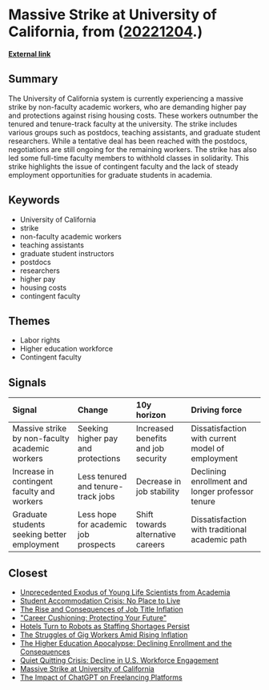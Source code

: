 # __Massive Strike at University of California__, from ([20221204](https://kghosh.substack.com/p/20221204).)

__[External link](https://www.grid.news/story/360-brief/2022/11/30/the-university-of-california-business-model-is-crumbling-under-the-weight-of-the-cost-of-living/?utm_source=substack&utm_medium=email)__



## Summary

The University of California system is currently experiencing a massive strike by non-faculty academic workers, who are demanding higher pay and protections against rising housing costs. These workers outnumber the tenured and tenure-track faculty at the university. The strike includes various groups such as postdocs, teaching assistants, and graduate student researchers. While a tentative deal has been reached with the postdocs, negotiations are still ongoing for the remaining workers. The strike has also led some full-time faculty members to withhold classes in solidarity. This strike highlights the issue of contingent faculty and the lack of steady employment opportunities for graduate students in academia.

## Keywords

* University of California
* strike
* non-faculty academic workers
* teaching assistants
* graduate student instructors
* postdocs
* researchers
* higher pay
* housing costs
* contingent faculty

## Themes

* Labor rights
* Higher education workforce
* Contingent faculty

## Signals

| Signal                                         | Change                               | 10y horizon                         | Driving force                                    |
|:-----------------------------------------------|:-------------------------------------|:------------------------------------|:-------------------------------------------------|
| Massive strike by non-faculty academic workers | Seeking higher pay and protections   | Increased benefits and job security | Dissatisfaction with current model of employment |
| Increase in contingent faculty and workers     | Less tenured and tenure-track jobs   | Decrease in job stability           | Declining enrollment and longer professor tenure |
| Graduate students seeking better employment    | Less hope for academic job prospects | Shift towards alternative careers   | Dissatisfaction with traditional academic path   |

## Closest

* [Unprecedented Exodus of Young Life Scientists from Academia](7054e5d956a73f1ccb060d1d8fe80151)
* [Student Accommodation Crisis: No Place to Live](6857ceabb001165abd4ed989dbe2f656)
* [The Rise and Consequences of Job Title Inflation](44cf553e3e10402a0686ceb5ba819f81)
* ["Career Cushioning: Protecting Your Future"](9f6a82373421931ea7e960ae526ff457)
* [Hotels Turn to Robots as Staffing Shortages Persist](b35030f7ffb9e082dea84058ac63f3ca)
* [The Struggles of Gig Workers Amid Rising Inflation](d5620f5b1f4a80563ac4f5d523804658)
* [The Higher Education Apocalypse: Declining Enrollment and the Consequences](d64c4666be4d84f147f57055b74daa32)
* [Quiet Quitting Crisis: Decline in U.S. Workforce Engagement](1e45d2fc84595f57564761a068038652)
* [Massive Strike at University of California](4f1f3ae403592fef4bbb29a4f90c419a)
* [The Impact of ChatGPT on Freelancing Platforms](16ae389e81ec87fdaaf271c38e3cb1e9)